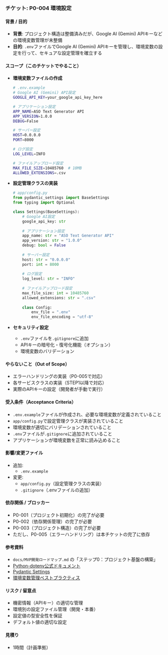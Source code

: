 ### チケット: P0-004 環境設定

#### 背景 / 目的

- **背景**: プロジェクト構造は整備済みだが、Google AI (Gemini) APIキーなどの環境変数管理が未整備
- **目的**: `.env`ファイルでGoogle AI (Gemini) APIキーを管理し、環境変数の設定を行って、セキュアな設定管理を確立する

#### スコープ（このチケットでやること）

- **環境変数ファイルの作成**
  ```bash
  # .env.example
  # Google AI (Gemini) API設定
  GOOGLE_API_KEY=your_google_api_key_here
  
  # アプリケーション設定
  APP_NAME=ASO Text Generator API
  APP_VERSION=1.0.0
  DEBUG=False
  
  # サーバー設定
  HOST=0.0.0.0
  PORT=8000
  
  # ログ設定
  LOG_LEVEL=INFO
  
  # ファイルアップロード設定
  MAX_FILE_SIZE=10485760  # 10MB
  ALLOWED_EXTENSIONS=.csv
  ```

- **設定管理クラスの実装**
  ```python
  # app/config.py
  from pydantic_settings import BaseSettings
  from typing import Optional
  
  class Settings(BaseSettings):
      # Google AI設定
      google_api_key: str
      
      # アプリケーション設定
      app_name: str = "ASO Text Generator API"
      app_version: str = "1.0.0"
      debug: bool = False
      
      # サーバー設定
      host: str = "0.0.0.0"
      port: int = 8000
      
      # ログ設定
      log_level: str = "INFO"
      
      # ファイルアップロード設定
      max_file_size: int = 10485760
      allowed_extensions: str = ".csv"
      
      class Config:
          env_file = ".env"
          env_file_encoding = "utf-8"
  ```

- **セキュリティ設定**
  - `.env`ファイルを`.gitignore`に追加
  - APIキーの暗号化・復号化機能（オプション）
  - 環境変数のバリデーション

#### やらないこと（Out of Scope）

- エラーハンドリングの実装（P0-005で対応）
- 各サービスクラスの実装（STEP1以降で対応）
- 実際のAPIキーの設定（開発者が手動で実行）

#### 受入条件（Acceptance Criteria）

- `.env.example`ファイルが作成され、必要な環境変数が定義されていること
- `app/config.py`で設定管理クラスが実装されていること
- 環境変数が適切にバリデーションされていること
- `.env`ファイルが`.gitignore`に追加されていること
- アプリケーションが環境変数を正常に読み込めること

#### 影響/変更ファイル

- 追加:
  - `.env.example`
- 変更:
  - `app/config.py`（設定管理クラスの実装）
  - `.gitignore`（.envファイルの追加）

#### 依存関係 / ブロッカー

- P0-001（プロジェクト初期化）の完了が必要
- P0-002（依存関係管理）の完了が必要
- P0-003（プロジェクト構造）の完了が必要
- ただし、P0-005（エラーハンドリング）は本チケットの完了に依存

#### 参考資料

- `docs/MVP開発ロードマップ.md` の「ステップ0：プロジェクト基盤の構築」
- [Python-dotenv公式ドキュメント](https://github.com/theskumar/python-dotenv)
- [Pydantic Settings](https://docs.pydantic.dev/latest/concepts/pydantic_settings/)
- [環境変数管理ベストプラクティス](https://12factor.net/config)

#### リスク / 留意点

- 機密情報（APIキー）の適切な管理
- 環境別の設定ファイル管理（開発・本番）
- 設定値の型安全性を保証
- デフォルト値の適切な設定

#### 見積り

- 1時間（計画準拠）
